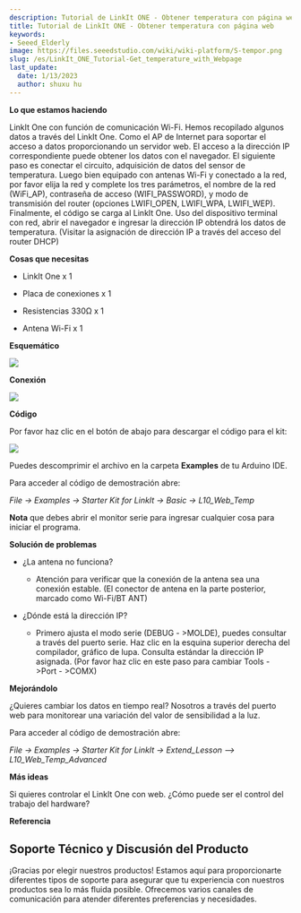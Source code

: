```yaml
---
description: Tutorial de LinkIt ONE - Obtener temperatura con página web
title: Tutorial de LinkIt ONE - Obtener temperatura con página web
keywords:
- Seeed_Elderly
image: https://files.seeedstudio.com/wiki/wiki-platform/S-tempor.png
slug: /es/LinkIt_ONE_Tutorial-Get_temperature_with_Webpage
last_update:
  date: 1/13/2023
  author: shuxu hu
---
```

**Lo que estamos haciendo**

LinkIt One con función de comunicación Wi-Fi. Hemos recopilado algunos datos a través del LinkIt One. Como el AP de Internet para soportar el acceso a datos proporcionando un servidor web. El acceso a la dirección IP correspondiente puede obtener los datos con el navegador. El siguiente paso es conectar el circuito, adquisición de datos del sensor de temperatura. Luego bien equipado con antenas Wi-Fi y conectado a la red, por favor elija la red y complete los tres parámetros, el nombre de la red (WiFi_AP), contraseña de acceso (WIFI_PASSWORD), y modo de transmisión del router (opciones LWIFI_OPEN, LWIFI_WPA, LWIFI_WEP). Finalmente, el código se carga al LinkIt One. Uso del dispositivo terminal con red, abrir el navegador e ingresar la dirección IP obtendrá los datos de temperatura. (Visitar la asignación de dirección IP a través del acceso del router DHCP)

**Cosas que necesitas**

*   LinkIt One x 1

*   Placa de conexiones x 1

*   Resistencias 330Ω x 1
*   Antena Wi-Fi x 1

**Esquemático**

![](https://files.seeedstudio.com/wiki/LinkIt_ONE_Tutorial-Get_temperature_with_Webpage/img/LinkItONE_Kit_10_1.jpg)

**Conexión**

![](https://files.seeedstudio.com/wiki/LinkIt_ONE_Tutorial-Get_temperature_with_Webpage/img/LinkItONE_Kit_10_2.jpg)

**Código**

Por favor haz clic en el botón de abajo para descargar el código para el kit:

[![](https://files.seeedstudio.com/wiki/LinkIt_ONE_Tutorial-Get_temperature_with_Webpage/img/Code_sidekick_linkit.png)](https://github.com/Seeed-Studio/Sidekick_Basic_Kit_for_LinkIt)

Puedes descomprimir el archivo en la carpeta **Examples** de tu Arduino IDE.

Para acceder al código de demostración abre:

_File -&gt; Examples -&gt; Starter Kit for LinkIt -&gt; Basic -&gt; L10_Web_Temp_

**Nota** que debes abrir el monitor serie para ingresar cualquier cosa para iniciar el programa.

**Solución de problemas**

*   ¿La antena no funciona?

    *   Atención para verificar que la conexión de la antena sea una conexión estable. (El conector de antena en la parte posterior, marcado como Wi-Fi/BT ANT)

*   ¿Dónde está la dirección IP?

    *   Primero ajusta el modo serie (DEBUG - &gt;MOLDE), puedes consultar a través del puerto serie. Haz clic en la esquina superior derecha del compilador, gráfico de lupa. Consulta estándar la dirección IP asignada. (Por favor haz clic en este paso para cambiar Tools - &gt;Port - &gt;COMX)

**Mejorándolo**

¿Quieres cambiar los datos en tiempo real? Nosotros a través del puerto web para monitorear una variación del valor de sensibilidad a la luz.

Para acceder al código de demostración abre:

_File -&gt; Examples -&gt; Starter Kit for LinkIt -&gt; Extend_Lesson –&gt; L10_Web_Temp_Advanced_

**Más ideas**

Si quieres controlar el LinkIt One con web. ¿Cómo puede ser el control del trabajo del hardware?

**Referencia**
<!-- 
*   [The Basics](/es/LinkIt_ONE_Tutorial-The_Basics)

*   [Hello World](/es/LinkIt_ONE_Tutorial-Hello_World)

*   [Push Button](/es/LinkIt_ONE_Tutorial-Push_Button)

*   [Marquee](/es/LinkIt_ONE_Tutorial-Marquee)

*   [Colorful World](/es/LinkIt_ONE_Tutorial-Colorful_World)

*   [Analog Interface](/es/LinkIt_ONE_Tutorial-Analog_Interface)

*   [Mini Servo](/es/LinkIt-ONE-Tutorial---Mini-Servo)

*   [Light Sensor](/es/LinkIt_ONE_Tutorial-Light-Sensor)

*   [SMS Control the LED](/es/LinkIt_ONE_Tutorial-SMS_control_the_LED)

*   [Get Temperature with Webpage](/es/LinkIt_ONE_Tutorial-Get_temperature_with_Webpage) -->

## Soporte Técnico y Discusión del Producto

¡Gracias por elegir nuestros productos! Estamos aquí para proporcionarte diferentes tipos de soporte para asegurar que tu experiencia con nuestros productos sea lo más fluida posible. Ofrecemos varios canales de comunicación para atender diferentes preferencias y necesidades.

<div class="button_tech_support_container">
<a href="https://forum.seeedstudio.com/" class="button_forum"></a> 
<a href="https://www.seeedstudio.com/contacts" class="button_email"></a>
</div>

<div class="button_tech_support_container">
<a href="https://discord.gg/eWkprNDMU7" class="button_discord"></a> 
<a href="https://github.com/Seeed-Studio/wiki-documents/discussions/69" class="button_discussion"></a>
</div>